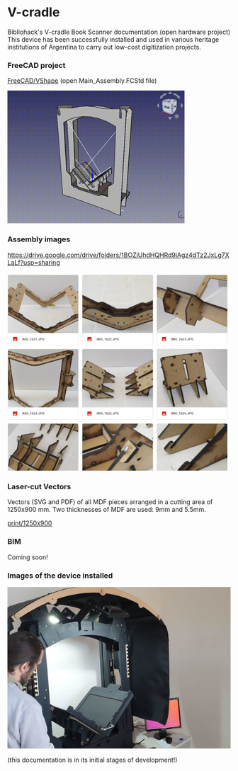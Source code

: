# V-cradle

Bibliohack's V-cradle Book Scanner documentation (open hardware project) 
This device has been successfully installed and used in various heritage institutions of Argentina to carry out low-cost digitization projects. 

### FreeCAD project

[FreeCAD/VShape](FreeCAD/VShape) (open Main_Assembly.FCStd file)

![](media/vshape.gif)

### Assembly images

<https://drive.google.com/drive/folders/1BOZjUhdHQHRd9jAgz4dTz2JxLg7XLaLf?usp=sharing>

![](media/assembly.jpg)

### Laser-cut Vectors

Vectors (SVG and PDF) of all MDF pieces arranged in a cutting area of 1250x900 mm. Two thicknesses of MDF are used: 9mm and 5.5mm.

[print/1250x900](print/1250x900)

### BIM

Coming soon!

### Images of the device installed

![](media/uca.jpg)

(this documentation is in its initial stages of development!)
